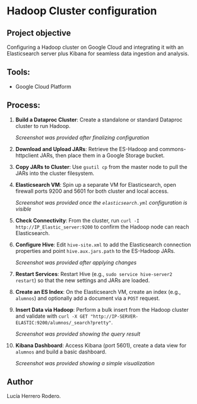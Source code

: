 # Hadoop Cluster configuration

## Project objective

Configuring a Hadoop cluster on Google Cloud and integrating it with an Elasticsearch server plus  Kibana for seamless data ingestion and analysis.

## Tools:

* Google Cloud Platform

## Process:

1. **Build a Dataproc Cluster**: Create a standalone or standard Dataproc cluster to run Hadoop.

    *Screenshot was provided after finalizing configuration*

2. **Download and Upload JARs**: Retrieve the ES-Hadoop and commons-httpclient JARs, then place them in a Google Storage bucket.

3. **Copy JARs to Cluster**: Use `gsutil cp` from the master node to pull the JARs into the cluster filesystem.

4. **Elasticsearch VM**: Spin up a separate VM for Elasticsearch, open firewall ports 9200 and 5601 for both cluster and local access.

    *Screenshot was provided once the `elasticsearch.yml` configuration is visible*  

5. **Check Connectivity**: From the cluster, run `curl -I http://IP_Elastic_server:9200` to confirm the Hadoop node can reach Elasticsearch.

6. **Configure Hive**: Edit `hive-site.xml` to add the Elasticsearch connection properties and point `hive.aux.jars.path` to the ES-Hadoop JARs.

    *Screenshot was provided after applying changes*

7. **Restart Services**: Restart Hive (e.g., `sudo service hive-server2 restart`) so that the new settings and JARs are loaded.

8. **Create an ES Index**: On the Elasticsearch VM, create an index (e.g., `alumnos`) and optionally add a document via a `POST` request.

9. **Insert Data via Hadoop**: Perform a bulk insert from the Hadoop cluster and validate with `curl -X GET "http://IP-SERVER-ELASTIC:9200/alumnos/_search?pretty"`.

    *Screenshot was provided showing the query result*

10. **Kibana Dashboard**: Access Kibana (port 5601), create a data view for `alumnos` and build a basic dashboard.

    *Screenshot was provided showing a simple visualization* 


## Author

Lucía Herrero Rodero.
